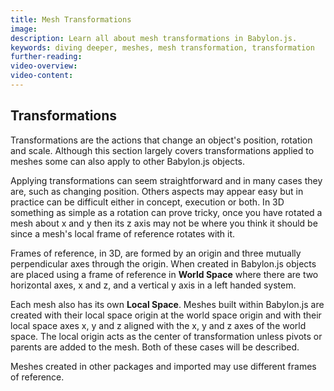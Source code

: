 ```yaml
---
title: Mesh Transformations
image:
description: Learn all about mesh transformations in Babylon.js.
keywords: diving deeper, meshes, mesh transformation, transformation
further-reading:
video-overview:
video-content:
---
```


## Transformations

Transformations are the actions that change an object's position, rotation and scale. Although this section largely covers transformations applied to meshes some can also apply to other Babylon.js objects.

Applying transformations can seem straightforward and in many cases they are, such as changing position. Others aspects may appear easy but in practice can be difficult either in concept, execution or both. In 3D something as simple as a rotation can prove tricky, once you have rotated a mesh about x and y then its z axis may not be where you think it should be since a mesh's local frame of reference rotates with it.

Frames of reference, in 3D, are formed by an origin and three mutually perpendicular axes through the origin. When created in Babylon.js objects are placed using a frame of reference in **World Space** where there are two horizontal axes, x and z, and a vertical y axis in a left handed system.

Each mesh also has its own **Local Space**. Meshes built within Babylon.js are created with their local space origin at the world space origin and with their local space axes x, y and z aligned with the x, y and z axes of the world space. The local origin acts as the center of transformation unless pivots or parents are added to the mesh. Both of these cases will be described.

Meshes created in other packages and imported may use different frames of reference.
